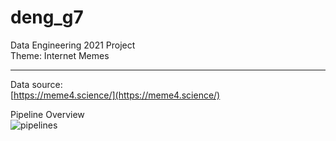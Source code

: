 # deng_g7  
Data Engineering 2021 Project  
Theme: Internet Memes  

-----  

Data source:  
    [https://meme4.science/](https://meme4.science/)  

Pipeline Overview  
    ![pipelines](https://github.com/rabauti/deng_g7/blob/main/imgs/pipelines_overview.png)  
